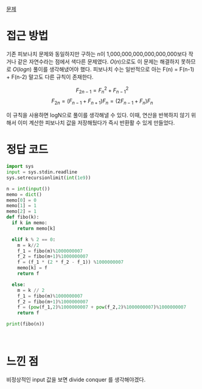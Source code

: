 ﻿[문제](https://www.acmicpc.net/problem/11444)

# 접근 방법
기존 피보나치 문제와 동일하지만 구하는 n이 1,000,000,000,000,000,000보다 작거나 같은 자연수라는 점에서 색다른 문제였다. $O(n)$으로도 이 문제는 해결하지 못하므로 $O(logn)$ 풀이를 생각해냈어야 했다. 피보나치 수는 일반적으로 아는 F(n) = F(n-1) + F(n-2) 말고도 다른 규칙이 존재한다.

$$
F_{2n−1}​=F_n^2​+F_{n−1}^2​​
$$
$$
F_{2n}​=(F_{n−1}​+F_{n+1})F_n​=(2F_{n−1}​+F_n​)F_n​
$$

이 규칙을 사용하면 logN으로 풀이를 생각해낼 수 있다. 이때, 연산을 반복하지 않기 위해서 이미 계산한 피보나치 값을 저장해뒀다가 즉시 반환활 수 있게 만들었다.

# 정답 코드 
``` python
import sys
input = sys.stdin.readline
sys.setrecursionlimit(int(1e9))

n = int(input())
memo = dict()
memo[0] = 0
memo[1] = 1
memo[2] = 1
def fibo(k):
  if k in memo:
    return memo[k]

  elif k % 2 == 0:
    m = k//2
    f_1 = fibo(m)%1000000007
    f_2 = fibo(m+1)%1000000007
    f = (f_1 * (2 * f_2 - f_1)) %1000000007
    memo[k] = f
    return f

  else:
    m = k // 2
    f_1 = fibo(m)%1000000007
    f_2 = fibo(m+1)%1000000007
    f = (pow(f_1,2)%1000000007 + pow(f_2,2)%1000000007)%1000000007
    return f

print(fibo(n))

  
```

# 느낀 점
비정상적인 input 값을 보면 divide conquer 를 생각해야겠다.

